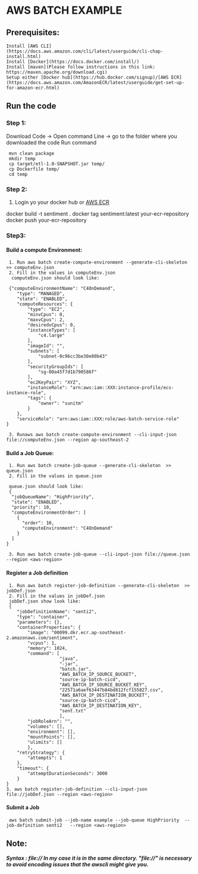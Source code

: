 # AWS BATCH  EXAMPLE


## Prerequisites:

	Install [AWS CLI](https://docs.aws.amazon.com/cli/latest/userguide/cli-chap-install.html)
	Install [Docker](https://docs.docker.com/install/)
	Install [maven](Please follow instructions in this link: https://maven.apache.org/download.cgi)
	Setup either [Docker hub](https://hub.docker.com/signup)/[AWS ECR](https://docs.aws.amazon.com/AmazonECR/latest/userguide/get-set-up-for-amazon-ecr.html)
## Run the code

### Step 1: 
Download Code -> Open command Line -> go to the folder where you downloaded the code
Run command
```
 mvn clean package
 mkdir temp
 cp target/etl-1.0-SNAPSHOT.jar temp/
 cp Dockerfile temp/
 cd temp
 ```

### Step 2:
 1. Login yo your docker hub or [AWS ECR](https://docs.aws.amazon.com/AmazonECR/latest/userguide/ECR_AWSCLI.html)

docker build -t sentiment .
docker tag sentiment:latest your-ecr-repository
docker push your-ecr-repository

### Step3:

#### Build a compute Environment:
```
 1. Run aws batch create-compute-environment --generate-cli-skeleton  >> computeEnv.json 
 2. Fill in the values in computeEnv.json
  computeEnv.json should look like:

 {"computeEnvironmentName": "C4OnDemand",
    "type": "MANAGED",
    "state": "ENABLED",
    "computeResources": {
        "type": "EC2",
        "minvCpus": 0,
        "maxvCpus": 2,
        "desiredvCpus": 0,
        "instanceTypes": [
            "c4.large"
        ],
        "imageId": "",
        "subnets": [
            "subnet-0c96cc3be30e80b43"
        ],
        "securityGroupIds": [
            "sg-00a45f7d1b790586f"
        ],
        "ec2KeyPair": "XYZ",
        "instanceRole": "arn:aws:iam::XXX:instance-profile/ecs-instance-role",
        "tags": {
            "owner": "sunitm"
        }
    },
    "serviceRole": "arn:aws:iam::XXX:role/aws-batch-service-role"
}

 3. Runaws aws batch create-compute-environment --cli-input-json file://computeEnv.json --region ap-southeast-2
```
#### Build a Job Queue:
```
 1. Run aws batch create-job-queue --generate-cli-skeleton  >> queue.json 
 2. Fill in the values in queue.json

 queue.json should look like: 
 {
  "jobQueueName": "HighPriority",
  "state": "ENABLED",
  "priority": 10,
  "computeEnvironmentOrder": [
    {
      "order": 10,
      "computeEnvironment": "C4OnDemand"
    }
  ]
}

 3. Run aws batch create-job-queue --cli-input-json file://queue.json --region <aws-region>
```

#### Register a Job definition
```
 1. Run aws batch register-job-definition --generate-cli-skeleton  >> jobDef.json 
 2. Fill in the values in jobDef.json
 jobDef.json show look like:
 {
    "jobDefinitionName": "senti2",
    "type": "container",
    "parameters": {},
    "containerProperties": {
        "image": "00099.dkr.ecr.ap-southeast-2.amazonaws.com/sentiment",
        "vcpus": 1,
        "memory": 1024,
        "command": [
                    "java",
                    "-jar",
                    "batch.jar",
                    "AWS_BATCH_IP_SOURCE_BUCKET",
                    "source-ip-batch-cicd",
                    "AWS_BATCH_IP_SOURCE_BUCKET_KEY",
                    "22571a6aef63447b84bd812fcf155827.csv",
                    "AWS_BATCH_IP_DESTINATION_BUCKET",
                    "source-ip-batch-cicd",
                    "AWS_BATCH_IP_DESTINATION_KEY",
                    "sent.txt"
                    ],
        "jobRoleArn": "",
        "volumes": [],
        "environment": [],
        "mountPoints": [],
        "ulimits": []    
        },
    "retryStrategy": {
        "attempts": 1
    },
    "timeout": {
        "attemptDurationSeconds": 3000
    }
}    
3. aws batch register-job-definition --cli-input-json file://jobDef.json --region <aws-region>
```

#### Submit a Job
```
 aws batch submit-job --job-name example --job-queue HighPriority  --job-definition senti2   --region <aws-region>
```

## Note:
***Syntax : file://<Path to json file> In my case it is in the same directory.
"file://"  is necessary to avoid encoding issues that the awscli might give you.***









